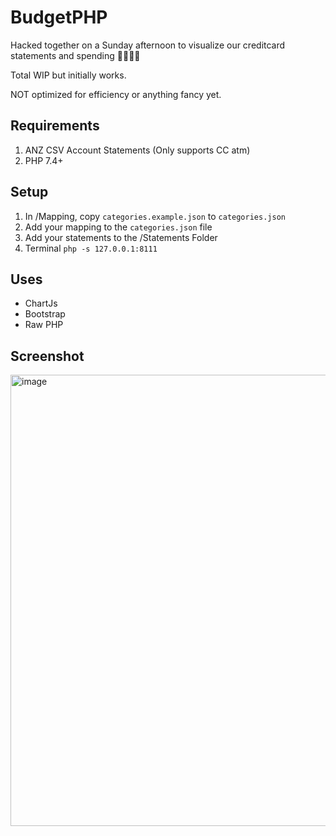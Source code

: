 # BudgetPHP

Hacked together on a Sunday afternoon to visualize our creditcard statements and spending 😬😬😬😬

Total WIP but initially works.

NOT optimized for efficiency or anything fancy yet. 

## Requirements
1. ANZ CSV Account Statements (Only supports CC atm)
2. PHP 7.4+

## Setup
1. In /Mapping, copy `categories.example.json` to `categories.json`
2. Add your mapping to the `categories.json` file
3. Add your statements to the /Statements Folder
4. Terminal `php -s 127.0.0.1:8111`

## Uses
- ChartJs
- Bootstrap
- Raw PHP

## Screenshot

<img width="722" alt="image" src="https://user-images.githubusercontent.com/14119296/119254636-852e5380-bc0b-11eb-98b5-ef102c6dd2ed.png">
